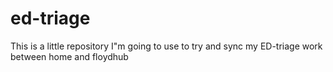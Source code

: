 # ed-triage

This is a little repository I"m going to use to try and sync my ED-triage work between home and floydhub
